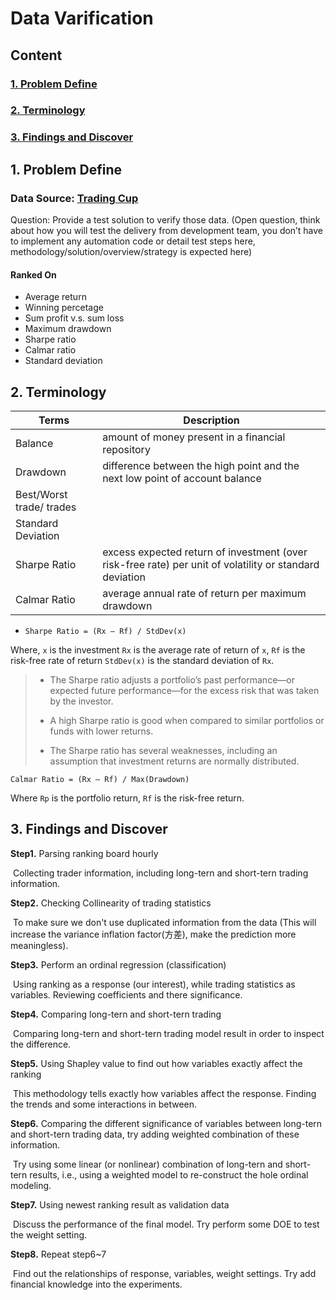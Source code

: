 # Data Varification

## Content

### [1. Problem Define](#1-Problem-Define)
### [2. Terminology](#2-Terminology)
### [3. Findings and Discover](#3-Findings-and-Discover)



## 1. Problem Define

### Data Source: [Trading Cup](https://www.tradingcup.com/en)

Question: Provide a test solution to verify those data. (Open question, think about how you will test the delivery from development team, you don’t have to implement any automation code or detail test steps here, methodology/solution/overview/strategy is expected here)

#### **Ranked On**

- Average return
- Winning percetage
- Sum profit v.s. sum loss
- Maximum drawdown
- Sharpe ratio
- Calmar ratio
- Standard deviation

## 2. Terminology

| Terms                    | Description                                                  |
| ------------------------ | ------------------------------------------------------------ |
| Balance                  | amount of money present in a financial repository            |
| Drawdown                 | difference between the high point and the next low point of account balance |
| Best/Worst trade/ trades |                                                              |
| Standard Deviation       |                                                              |
| Sharpe Ratio             | excess expected return of investment (over risk-free rate) per unit of volatility or standard deviation |
| Calmar Ratio             | average annual rate of return per maximum drawdown           |



- `Sharpe Ratio = (Rx – Rf) / StdDev(x)`

Where, `x` is the investment `Rx` is the average rate of return of `x`, `Rf` is the risk-free rate of return `StdDev(x)` is the standard deviation of `Rx`.

> -    The Sharpe ratio adjusts a portfolio’s past performance—or expected future performance—for the excess risk that was taken by the investor.
>
> -    A high Sharpe ratio is good when compared to similar portfolios or funds with lower returns.
> -    The Sharpe ratio has several weaknesses, including an assumption that investment returns are normally distributed.

`Calmar Ratio = (Rx – Rf) / Max(Drawdown)`

Where `Rp` is the portfolio return, `Rf` is the risk-free return.



## 3. Findings and Discover

**Step1.** Parsing ranking board hourly

​	Collecting trader information, including long-tern and short-tern trading information.

**Step2.** Checking Collinearity of trading statistics

​	To make sure we don't use duplicated information from the data (This will increase the variance inflation factor(方差), make the prediction more meaningless).

**Step3.** Perform an ordinal regression (classification)

​	Using ranking as a response (our interest), while trading statistics as variables. Reviewing coefficients and there significance.

**Step4.** Comparing long-tern and short-tern trading

​	Comparing long-tern and short-tern trading model result in order to inspect the difference.

**Step5.** Using Shapley value to find out how variables exactly affect the ranking

​	This methodology tells exactly how variables affect the response. Finding the trends and some interactions in between.

**Step6.** Comparing the different significance of variables between long-tern and short-tern trading data, try adding weighted combination of these information.

​	Try using some linear (or nonlinear) combination of long-tern and short-tern results, i.e., using a weighted model to re-construct the hole ordinal modeling.

**Step7.** Using newest ranking result as validation data

​	Discuss the performance of the final model. Try perform some DOE to test the weight setting.

**Step8.** Repeat step6~7

​	Find out the relationships of response, variables, weight settings. Try add financial knowledge into the experiments.

